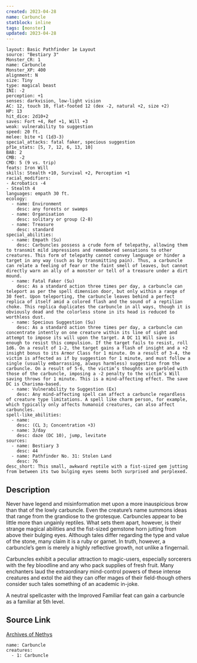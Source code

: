 ```yaml
---
created: 2023-04-28
name: Carbuncle
statblock: inline
tags: [monster]
updated: 2023-04-28
---
```

```statblock
layout: Basic Pathfinder 1e Layout
source: "Bestiary 3"
Monster_CR: 1
name: Carbuncle
Monster_XP: 400
alignment: N
size: Tiny
type: magical beast
INI: -2
perception: +1
senses: darkvision, low-light vision
AC: 12, touch 10, flat-footed 12 (dex -2, natural +2, size +2)
HP: 13
hit_dice: 2d10+2
saves: Fort +4, Ref +1, Will +3
weak: vulnerability to suggestion
speed: 20 ft.
melee: bite +1 (1d3-3)
special_attacks: fatal faker, specious suggestion
pf1e_stats: [5, 7, 12, 6, 13, 10]
BAB: 2
CMB: -2
CMD: 5 (9 vs. trip)
feats: Iron Will
skills: Stealth +10, Survival +2, Perception +1
racial_modifiers:
- Acrobatics -4
- Stealth 4
languages: empath 30 ft.
ecology:
  - name: Environment
    desc: any forests or swamps
  - name: Organisation
    desc: solitary or group (2-8)
  - name: Treasure
    desc: standard
special_abilities:
  - name: Empath (Su)
    desc: Carbuncles possess a crude form of telepathy, allowing them to transmit mild impressions and remembered sensations to other creatures. This form of telepathy cannot convey language or hinder a target in any way (such as by transmitting pain). Thus, a carbuncle can relate a feeling of fear or the faint smell of leaves, but cannot directly warn an ally of a monster or tell of a treasure under a dirt mound.
  - name: Fatal Faker (Su)
    desc: As a standard action three times per day, a carbuncle can teleport as per the spell dimension door, but only within a range of 30 feet. Upon teleporting, the carbuncle leaves behind a perfect replica of itself amid a colored flash and the sound of a reptilian choke. This replica duplicates the carbuncle in all ways, though it is obviously dead and the colorless stone in its head is reduced to worthless dust.
  - name: Specious Suggestion (Su)
    desc: As a standard action three times per day, a carbuncle can concentrate intently on one creature within its line of sight and attempt to impose its will upon the target. A DC 11 Will save is enough to resist this compulsion. If the target fails to resist, roll 1d6. On a result of 1-2, the target gains a flash of insight and a +2 insight bonus to its Armor Class for 1 minute. On a result of 3-4, the victim is affected as if by suggestion for 1 minute, and must follow a single (usually embarrassing, always harmless) suggestion from the carbuncle. On a result of 5-6, the victim’s thoughts are garbled with those of the carbuncle, imposing a -2 penalty to the victim’s Will saving throws for 1 minute. This is a mind-affecting effect. The save DC is Charisma-based.
  - name: Vulnerability to Suggestion (Ex)
    desc: Any mind-affecting spell can affect a carbuncle regardless of creature type limitations. A spell like charm person, for example, which typically only affects humanoid creatures, can also affect carbuncles.
spell-like_abilities:
  - name:
    desc: (CL 3; Concentration +3)
  - name: 3/day
    desc: daze (DC 10), jump, levitate
sources:
  - name: Bestiary 3
    desc: 44
  - name: Pathfinder No. 31: Stolen Land
    desc: 76
desc_short: This small, awkward reptile with a fist-sized gem jutting from between its two bulging eyes seems both surprised and perplexed.
```
## Description
Never have legend and misinformation met upon a more inauspicious brow than that of the lowly carbuncle. Even the creature’s name summons ideas that range from the grandiose to the grotesque. Carbuncles appear to be little more than ungainly reptiles. What sets them apart, however, is their strange magical abilities and the fist-sized gemstone horn jutting from above their bulging eyes. Although tales differ regarding the type and value of the stone, many claim it is a ruby or garnet. In truth, however, a carbuncle’s gem is merely a highly reflective growth, not unlike a fingernail.

Carbuncles exhibit a peculiar attraction to magic-users, especially sorcerers with the fey bloodline and any who pack supplies of fresh fruit. Many enchanters laud the extraordinary mind-control powers of these intense creatures and extol the aid they can offer mages of their field-though others consider such tales something of an academic in-joke.

A neutral spellcaster with the Improved Familiar feat can gain a carbuncle as a familiar at 5th level.
## Source Link
[Archives of Nethys](https://aonprd.com/MonsterDisplay.aspx?ItemName=Carbuncle)
```encounter-table
name: Carbuncle
creatures:
  - 1: Carbuncle
```

